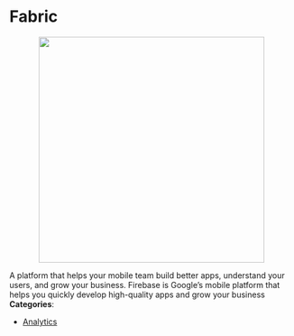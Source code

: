 # Fabric

<p align="center">
    <img width="400" src="https://raw.githubusercontent.com/awesome-apis/awesome-apis/apis/fabric/logo_256x256.png" />
</p>


A platform that helps your mobile team build better apps, understand your users, and grow your business. Firebase is Google’s mobile platform that helps you quickly develop high-quality apps and grow your business
**Categories**:

- [Analytics](https://github/awesome-apis/awesome-apis#analytics)



